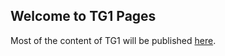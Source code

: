 ## Welcome to TG1 Pages

Most of the content of TG1 will be published [here](https://tdwg.github.io/bdq/tg1/site/).
